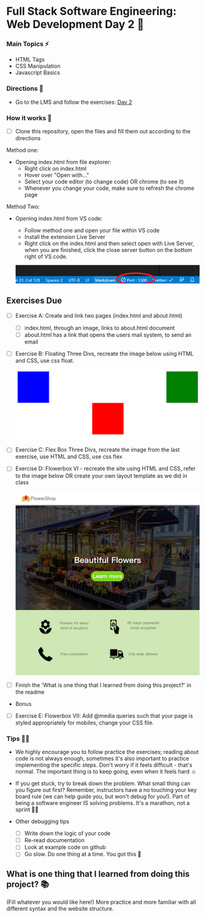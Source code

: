 # Full Stack Software Engineering: Web Development Day 2 :rocket:

### Main Topics :zap:

- HTML Tags
- CSS Manipulation
- Javascript Basics

### Directions :flashlight:

- Go to the LMS and follow the exercises:
  [Day 2](https://xccelerate.talentlms.com/unit/view/id:2572)

### How it works :open_book:

- [ ] Clone this repository, open the files and fill them out according to the directions

Method one:

- Opening index.html from file explorer:
  - Right click on index.html
  - Hover over "Open with..."
  - Select your code editor (to change code) OR chrome (to see it)
  - Whenever you change your code, make sure to refresh the chrome page

Method Two:

- Opening index.html from VS code:

  - Follow method one and open your file within VS code
  - Install the extension Live Server
  - Right click on the index.html and then select open with Live Server, when you are finished, click the close server button on the bottom right of VS code.

  ![Live Server button](assets/Liveserver.png)

## Exercises Due

- [ ] Exercise A: Create and link two pages (index.html and about.html)

  - [ ] index.html, through an image, links to about.html document
  - [ ] about.html has a link that opens the users mail system, to send an email

- [ ] Exercise B: Floating Three Divs, recreate the image below using HTML and CSS, use css float.

  ![floatExercise](assets/floatExercise.png)

* [ ] Exercise C: Flex Box Three Divs, recreate the image from the last exercise, use HTML and CSS, use css flex

* [ ] Exercise D: Flowerbox VI - recreate the site using HTML and CSS, refer to the image below OR create your own layout template as we did in class

  ![flowerShop](assets/flowerShop.png)

- [ ] Finish the 'What is one thing that I learned from doing this project?' in the readme
- Bonus

- [ ] Exercise E: Flowerbox VII: Add @media queries such that your page is styled appropriately for mobiles, change your CSS file.

### Tips :tipping_hand_woman:

- We highly encourage you to follow practice the exercises; reading about code is not always enough, sometimes it's also important to practice implementing the specific steps. Don't worry if it feels difficult - that's normal. The important thing is to keep going, even when it feels hard :relaxed:

- If you get stuck, try to break down the problem. What small thing can you figure out first? Remember, instructors have a no touching your key board rule (we can help guide you, but won't debug for you!). Part of being a software engineer IS solving problems. It's a marathon, not a sprint :running_woman:

- Other debugging tips
  - [ ] Write down the logic of your code
  - [ ] Re-read documentation
  - [ ] Look at example code on github
  - [ ] Go slow. Do one thing at a time. You got this :muscle:

## What is one thing that I learned from doing this project? :books:

(Fill whatever you would like here!)
More practice and more familiar with all different syntax and the website structure.